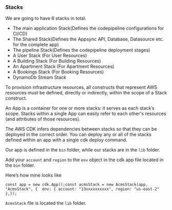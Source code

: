 ### Stacks

We are going to have 6 stacks in total.

- The main application Stack(Defines the codepipeline configurations for CI/CD)
- The Shared Stack(Defines the Appsync API, Database, Datasource etc. for the complete app)
- The pipeline Stack(Defines the codepipeline deployment stages)
- A User Stack (For User Resources)
- A Building Stack (For Building Resources)
- An Apartment Stack (For Apartment Resources)
- A Bookings Stack (For Booking Resources)
- DynamoDb Stream Stack

To provision infrastructure resources, all constructs that represent AWS resources must be defined, directly or indirectly, within the scope of a Stack construct.

An App is a container for one or more stacks: it serves as each stack’s scope. Stacks within a single App can easily refer to each other's resources (and attributes of those resources).

The AWS CDK infers dependencies between stacks so that they can be deployed in the correct order. You can deploy any or all of the stacks defined within an app with a single cdk deploy command.

Our app is defined in the `bin` folder, while our stacks are in the `lib` folder.

Add your `account` and `region` to the `env` object in the cdk app file located in the `bin` folder.

Here’s how mine looks like

```
const app = new cdk.App();const acmsStack = new AcmsStack(app, "AcmsStack", {  env: { account: "13xxxxxxxxxx", region: "us-east-2" },});
```

`AcmsStack` file is located the `lib` folder.